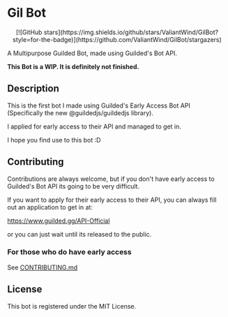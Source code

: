 # Gil Bot 

<div align="center">[![GitHub stars](https://img.shields.io/github/stars/ValiantWind/GilBot?style=for-the-badge)](https://github.com/ValiantWind/GilBot/stargazers)</div>

A Multipurpose Guilded Bot, made using Guilded's Bot API.

**This Bot is a WIP. It is definitely not finished.**

## Description

This is the first bot I made using Guilded's Early Access Bot API (Specifically the new @guildedjs/guildedjs library).

I applied for early access to their API and managed to get in.

I hope you find use to this bot :D

## Contributing


Contributions are always welcome, but if you don't have early access to Guilded's Bot API its going to be very difficult.

If you want to apply for their early access to their API, you can always fill out an application to get in at:

https://www.guilded.gg/API-Official

or you can just wait until its released to the public.

### For those who do have early access

See [CONTRIBUTING.md](https://github.com/ValiantWind/GilBot/blob/main/CONTRIBUTING.md)

## License

This bot is registered under the MIT License.
